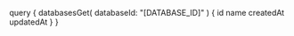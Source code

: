 query {
    databasesGet(
        databaseId: "[DATABASE_ID]"
    ) {
        id
        name
        createdAt
        updatedAt
    }
}
